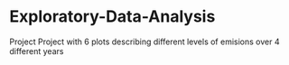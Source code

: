 # Exploratory-Data-Analysis
Project
Project with 6 plots describing different levels of emisions over 4 different years
